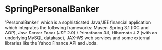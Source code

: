 # SpringPersonalBanker
'PersonalBanker' which is a sophisticated Java/JEE financial application which integrates the following frameworks: Maven, Spring 3.1 (IOC and AOP), Java Server Faces (JSF 2.0) / Primefaces 3.5, Hibernate 4.2 (with an underlying MySQL database), JAX-WS web services and some external libraries like the Yahoo Finance API and Joda.
